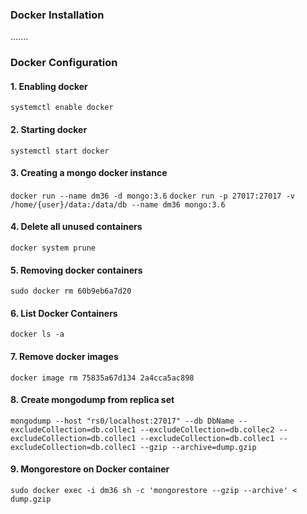 ### Docker Installation

.......

### Docker Configuration

#### 1. Enabling docker

`systemctl enable docker`

#### 2. Starting docker

`systemctl start docker`

#### 3. Creating a mongo docker instance

`docker run --name dm36 -d mongo:3.6`
`docker run -p 27017:27017 -v /home/{user}/data:/data/db --name dm36 mongo:3.6`

#### 4. Delete all unused containers

`docker system prune`

#### 5. Removing docker containers

`sudo docker rm 60b9eb6a7d20`

#### 6. List Docker Containers

`docker ls -a`

#### 7. Remove docker images

`docker image rm 75835a67d134 2a4cca5ac898`

#### 8. Create mongodump from replica set
`mongodump --host "rs0/localhost:27017" --db DbName --excludeCollection=db.collec1 --excludeCollection=db.collec2 --excludeCollection=db.collec1 --excludeCollection=db.collec1 --excludeCollection=db.collec1 --gzip --archive=dump.gzip`

#### 9. Mongorestore on Docker container

`sudo docker exec -i dm36 sh -c 'mongorestore --gzip --archive' < dump.gzip`

